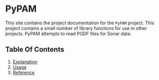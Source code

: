# PyPAM
This site contains the project documentation for the
`PyPAM` project. This project contains a small number
of library functions for use in other projects. PyPAM
attempts to read PGDF files for Sonar data. 

## Table Of Contents

1. [Explanation](explanation.md)
2. [Usage](usage.md)
3. [Reference](reference.md)
